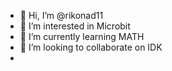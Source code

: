 - 👋 Hi, I’m @rikonad11
- 👀 I’m interested in Microbit
- 🌱 I’m currently learning MATH
- 💞️ I’m looking to collaborate on IDK
- 

<!---
rikonad11/rikonad11 is a ✨ special ✨ repository because its `README.md` (this file) appears on your GitHub profile.
You can click the Preview link to take a look at your changes.
--->
